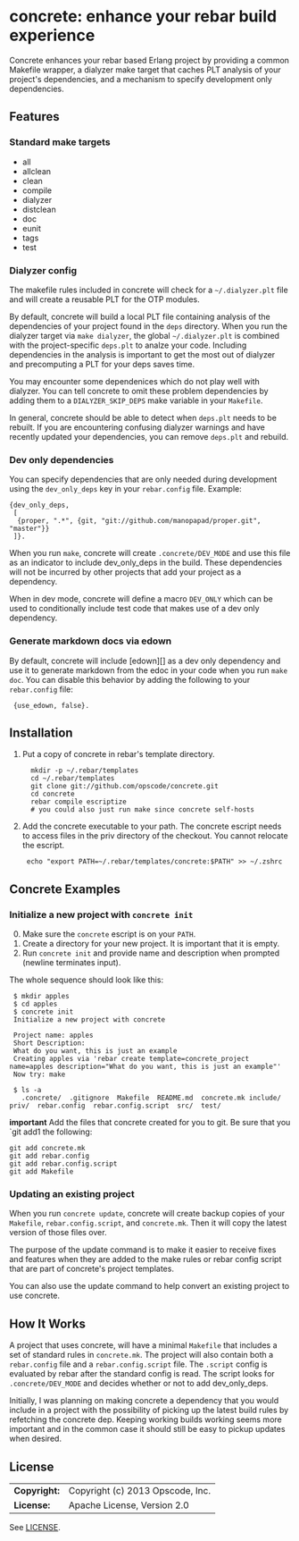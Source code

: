 # concrete: enhance your rebar build experience #

Concrete enhances your rebar based Erlang project by providing a
common Makefile wrapper, a dialyzer make target that caches PLT
analysis of your project's dependencies, and a mechanism to specify
development only dependencies.

## Features ##

### Standard make targets ###

* all
* allclean
* clean
* compile
* dialyzer
* distclean
* doc
* eunit
* tags
* test

### Dialyzer config ###

The makefile rules included in concrete will check for a
`~/.dialyzer.plt` file and will create a reusable PLT for the OTP
modules.

By default, concrete will build a local PLT file containing analysis
of the dependencies of your project found in the `deps`
directory. When you run the dialyzer target via `make dialyzer`, the
global `~/.dialyzer.plt` is combined with the project-specific
`deps.plt` to analze your code. Including dependencies in the analysis
is important to get the most out of dialyzer and precomputing a PLT
for your deps saves time.

You may encounter some dependenices which do not play well with
dialyzer. You can tell concrete to omit these problem dependencies by
adding them to a `DIALYZER_SKIP_DEPS` make variable in your
`Makefile`.

In general, concrete should be able to detect when `deps.plt` needs to
be rebuilt. If you are encountering confusing dialyzer warnings and
have recently updated your dependencies, you can remove
`deps.plt` and rebuild.

### Dev only dependencies ###

You can specify dependencies that are only needed during development
using the `dev_only_deps` key in your `rebar.config` file. Example:
```
{dev_only_deps,
 [
  {proper, ".*", {git, "git://github.com/manopapad/proper.git", "master"}}
 ]}.
```

When you run `make`, concrete will create `.concrete/DEV_MODE` and use
this file as an indicator to include dev_only_deps in the build. These
dependencies will not be incurred by other projects that add your
project as a dependency.

When in dev mode, concrete will define a macro `DEV_ONLY` which can be
used to conditionally include test code that makes use of a dev only
dependency.

### Generate markdown docs via edown ###

By default, concrete will include [edown][] as a dev only dependency
and use it to generate markdown from the edoc in your code when you
run `make doc`. You can disable this behavior by adding the following
to your `rebar.config` file:

```
 {use_edown, false}.
```

## Installation ##

1. Put a copy of concrete in rebar's template directory.

   ```
     mkdir -p ~/.rebar/templates
     cd ~/.rebar/templates
     git clone git://github.com/opscode/concrete.git
     cd concrete
     rebar compile escriptize
     # you could also just run make since concrete self-hosts
   ```

2. Add the concrete executable to your path. The concrete escript
   needs to access files in the priv directory of the checkout. You
   cannot relocate the escript.

    ```
     echo "export PATH=~/.rebar/templates/concrete:$PATH" >> ~/.zshrc
    ```

## Concrete Examples ##

### Initialize a new project with `concrete init` ###

0. Make sure the `concrete` escript is on your `PATH`.
1. Create a directory for your new project. It is important that it is
   empty.
2. Run `concrete init` and provide name and description when
   prompted (newline terminates input).

The whole sequence should look like this:

```
 $ mkdir apples
 $ cd apples
 $ concrete init
 Initialize a new project with concrete

 Project name: apples
 Short Description:
 What do you want, this is just an example
 Creating apples via 'rebar create template=concrete_project name=apples description="What do you want, this is just an example"'
 Now try: make

 $ ls -a
   .concrete/  .gitignore  Makefile  README.md  concrete.mk include/  priv/  rebar.config  rebar.config.script  src/  test/
```

**important** Add the files that concrete created for you to git.
Be sure that you `git add1 the following:

```
git add concrete.mk
git add rebar.config
git add rebar.config.script
git add Makefile
```

### Updating an existing project ###

When you run `concrete update`, concrete will create backup copies of
your `Makefile`, `rebar.config.script`, and `concrete.mk`. Then
it will copy the latest version of those files over.

The purpose of the update command is to make it easier to receive
fixes and features when they are added to the make rules or rebar
config script that are part of concrete's project templates.

You can also use the update command to help convert an existing
project to use concrete.

## How It Works ##

A project that uses concrete, will have a minimal `Makefile` that
includes a set of standard rules in `concrete.mk`. The project
will also contain both a `rebar.config` file and a
`rebar.config.script` file. The `.script` config is evaluated by rebar
after the standard config is read. The script looks for
`.concrete/DEV_MODE` and decides whether or not to add dev_only_deps.

Initially, I was planning on making concrete a dependency that you
would include in a project with the possibility of picking up the
latest build rules by refetching the concrete dep. Keeping working
builds working seems more important and in the common case it should
still be easy to pickup updates when desired.

## License ##

|                      |                                          |
|:---------------------|:-----------------------------------------|
| **Copyright:**       | Copyright (c) 2013 Opscode, Inc.
| **License:**         | Apache License, Version 2.0

See [LICENSE](./LICENSE).
